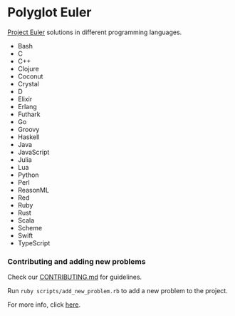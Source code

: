 # Polyglot Euler

[Project Euler](https://projecteuler.net) solutions in different programming languages.

- Bash
- C
- C++
- Clojure
- Coconut
- Crystal
- D
- Elixir
- Erlang
- Futhark
- Go
- Groovy
- Haskell
- Java
- JavaScript
- Julia
- Lua
- Python
- Perl
- ReasonML
- Red
- Ruby
- Rust
- Scala
- Scheme
- Swift
- TypeScript

### Contributing and adding new problems

Check our [CONTRIBUTING.md](https://github.com/FrankKair/polyglot-euler/blob/master/CONTRIBUTING.md) for guidelines.

Run `ruby scripts/add_new_problem.rb` to add a new problem to the project.

For more info, click [here](https://github.com/FrankKair/polyglot-euler/tree/master/scripts).

